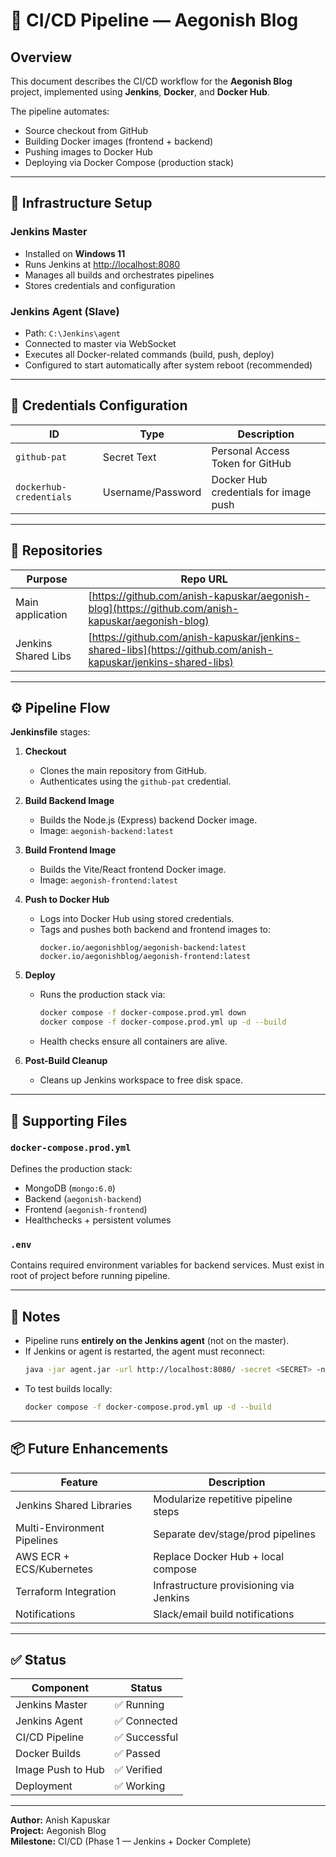 # 🚀 CI/CD Pipeline — Aegonish Blog

## Overview
This document describes the CI/CD workflow for the **Aegonish Blog** project, implemented using **Jenkins**, **Docker**, and **Docker Hub**.

The pipeline automates:
- Source checkout from GitHub
- Building Docker images (frontend + backend)
- Pushing images to Docker Hub
- Deploying via Docker Compose (production stack)

---

## 🧱 Infrastructure Setup

### Jenkins Master
- Installed on **Windows 11**
- Runs Jenkins at [http://localhost:8080](http://localhost:8080)
- Manages all builds and orchestrates pipelines
- Stores credentials and configuration

### Jenkins Agent (Slave)
- Path: `C:\Jenkins\agent`
- Connected to master via WebSocket
- Executes all Docker-related commands (build, push, deploy)
- Configured to start automatically after system reboot (recommended)

---

## 🔑 Credentials Configuration

| ID                    | Type             | Description                           |
|------------------------|------------------|----------------------------------------|
| `github-pat`           | Secret Text      | Personal Access Token for GitHub       |
| `dockerhub-credentials`| Username/Password| Docker Hub credentials for image push  |

---

## 📂 Repositories

| Purpose             | Repo URL |
|----------------------|----------|
| Main application     | [https://github.com/anish-kapuskar/aegonish-blog](https://github.com/anish-kapuskar/aegonish-blog) |
| Jenkins Shared Libs  | [https://github.com/anish-kapuskar/jenkins-shared-libs](https://github.com/anish-kapuskar/jenkins-shared-libs) |

---

## ⚙️ Pipeline Flow

**Jenkinsfile** stages:

1. **Checkout**
   - Clones the main repository from GitHub.
   - Authenticates using the `github-pat` credential.

2. **Build Backend Image**
   - Builds the Node.js (Express) backend Docker image.
   - Image: `aegonish-backend:latest`

3. **Build Frontend Image**
   - Builds the Vite/React frontend Docker image.
   - Image: `aegonish-frontend:latest`

4. **Push to Docker Hub**
   - Logs into Docker Hub using stored credentials.
   - Tags and pushes both backend and frontend images to:
     ```
     docker.io/aegonishblog/aegonish-backend:latest
     docker.io/aegonishblog/aegonish-frontend:latest
     ```

5. **Deploy**
   - Runs the production stack via:
     ```bash
     docker compose -f docker-compose.prod.yml down
     docker compose -f docker-compose.prod.yml up -d --build
     ```
   - Health checks ensure all containers are alive.

6. **Post-Build Cleanup**
   - Cleans up Jenkins workspace to free disk space.

---

## 🧩 Supporting Files

### `docker-compose.prod.yml`
Defines the production stack:
- MongoDB (`mongo:6.0`)
- Backend (`aegonish-backend`)
- Frontend (`aegonish-frontend`)
- Healthchecks + persistent volumes

### `.env`
Contains required environment variables for backend services.
Must exist in root of project before running pipeline.

---

## 🧠 Notes

- Pipeline runs **entirely on the Jenkins agent** (not on the master).  
- If Jenkins or agent is restarted, the agent must reconnect:
  ```bash
  java -jar agent.jar -url http://localhost:8080/ -secret <SECRET> -name "local-agent" -webSocket -workDir "C:\Jenkins\agent"
  ```
- To test builds locally:
  ```bash
  docker compose -f docker-compose.prod.yml up -d --build
  ```

---

## 📦 Future Enhancements

| Feature | Description |
|----------|--------------|
| Jenkins Shared Libraries | Modularize repetitive pipeline steps |
| Multi-Environment Pipelines | Separate dev/stage/prod pipelines |
| AWS ECR + ECS/Kubernetes | Replace Docker Hub + local compose |
| Terraform Integration | Infrastructure provisioning via Jenkins |
| Notifications | Slack/email build notifications |

---

## ✅ Status

| Component | Status |
|------------|--------|
| Jenkins Master | ✅ Running |
| Jenkins Agent | ✅ Connected |
| CI/CD Pipeline | ✅ Successful |
| Docker Builds | ✅ Passed |
| Image Push to Hub | ✅ Verified |
| Deployment | ✅ Working |

---

**Author:** Anish Kapuskar  
**Project:** Aegonish Blog  
**Milestone:** CI/CD (Phase 1 — Jenkins + Docker Complete)
